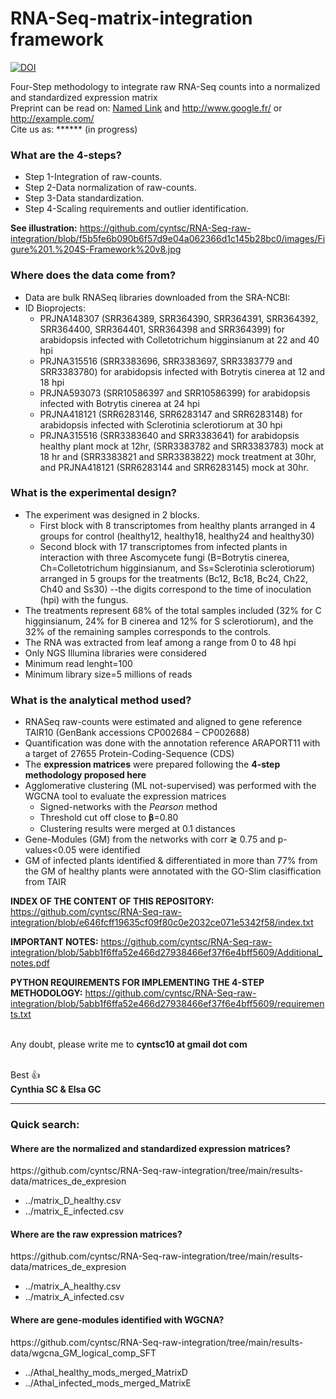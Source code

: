 # RNA-Seq-matrix-integration framework
[![DOI](https://zenodo.org/badge/DOI/10.5281/zenodo.7076416.svg)](https://doi.org/10.5281/zenodo.7076416)

Four-Step methodology to integrate raw RNA-Seq counts into a normalized and standardized expression matrix
<br>
Preprint can be read on:
[Named Link](http://www.google.fr/ "Named link title") and http://www.google.fr/ or <http://example.com/>
<br>
Cite us as: ****** (in progress)

<h3>What are the 4-steps?</h3>

* Step 1-Integration of raw-counts.<br>
* Step 2-Data normalization of raw-counts.<br>
* Step 3-Data standardization. <br>
* Step 4-Scaling requirements and outlier identification.<br>

**See illustration:** https://github.com/cyntsc/RNA-Seq-raw-integration/blob/f5b5fe6b090b6f57d9e04a062366d1c145b28bc0/images/Figure%201.%204S-Framework%20v8.jpg
<br>  

<h3>Where does the data come from?</h3>

* Data are bulk RNASeq libraries downloaded from the SRA-NCBI:<br>
* ID Bioprojects: <br>
  * PRJNA148307 (SRR364389, SRR364390, SRR364391, SRR364392, SRR364400, SRR364401, SRR364398 and SRR364399) for arabidopsis infected with Colletotrichum higginsianum at 22 and 40 hpi<br>
  * PRJNA315516 (SRR3383696, SRR3383697,  SRR3383779 and SRR3383780) for arabidopsis infected with Botrytis cinerea at 12 and 18 hpi<br>
  * PRJNA593073 (SRR10586397 and SRR10586399) for arabidopsis infected with Botrytis cinerea at 24 hpi<br>
  * PRJNA418121 (SRR6283146, SRR6283147 and SRR6283148) for arabidopsis infected with Sclerotinia sclerotiorum at 30 hpi<br>
  * PRJNA315516 (SRR3383640 and SRR3383641) for arabidopsis healthy plant mock at 12hr, (SRR3383782 and SRR3383783) mock at 18 hr and (SRR3383821 and SRR3383822) mock treatment at 30hr, and PRJNA418121 (SRR6283144 and SRR6283145) mock at 30hr. <br>

<h3>What is the experimental design?</h3>

* The experiment was designed in 2 blocks. 
  * First block with 8 transcriptomes from healthy plants arranged in 4 groups for control (healthy12, healthy18, healthy24 and healthy30)
  * Second block with 17 transcriptomes from infected plants in interaction with three Ascomycete fungi (B=Botrytis cinerea, Ch=Colletotrichum higginsianum, and Ss=Sclerotinia sclerotiorum) arranged in 5 groups for the treatments (Bc12, Bc18, Bc24, Ch22, Ch40 and Ss30) --the digits correspond to the time of inoculation (hpi) with the fungus.<br>
* The treatments represent 68% of the total samples included (32% for C higginsianum, 24% for B cinerea and 12% for S sclerotiorum), and the 32% of the remaining samples corresponds to the controls.<br>
* The RNA was extracted from leaf among a range from 0 to 48 hpi <br>
* Only NGS Illumina libraries were considered <br>
* Minimum read lenght=100 <br>
* Minimum library size=5 millions of reads <br>

<h3>What is the analytical method used?</h3>

* RNASeq raw-counts were estimated and aligned to gene reference TAIR10 (GenBank accessions CP002684 – CP002688) <br>
* Quantification was done with the annotation reference ARAPORT11 with a target of 27655 Protein-Coding-Sequence (CDS) <br>
* The **expression matrices** were prepared following the **4-step methodology proposed here** <br>
* Agglomerative clustering (ML not-supervised) was performed with the WGCNA tool to evaluate the expression matrices <br>
  * Signed-networks with the *Pearson* method <br>
  * Threshold cut off close to 𝛃=0.80 <br>
  * Clustering results were merged at 0.1 distances <br>
* Gene-Modules (GM) from the networks with corr ≷ 0.75 and p-values<0.05 were identified <br>
* GM of infected plants identified & differentiated in more than 77% from the GM of healthy plants were annotated with the GO-Slim clasiffication from TAIR <br>

**INDEX OF THE CONTENT OF THIS REPOSITORY:** 
https://github.com/cyntsc/RNA-Seq-raw-integration/blob/e646fcff19635cf09f80c0e2032ce071e5342f58/index.txt<br>

**IMPORTANT NOTES:** 
https://github.com/cyntsc/RNA-Seq-raw-integration/blob/5abb1f6ffa52e466d27938466ef37f6e4bff5609/Additional_notes.pdf<br>

**PYTHON REQUIREMENTS FOR IMPLEMENTING THE 4-STEP METHODOLOGY:** 
https://github.com/cyntsc/RNA-Seq-raw-integration/blob/5abb1f6ffa52e466d27938466ef37f6e4bff5609/requirements.txt<br><br>

Any doubt, please write me to **cyntsc10 at gmail dot com**
<br><br>

Best :thumbsup: <br>
**Cynthia SC & Elsa GC**

---

<h3>Quick search:</h3>
<h4>Where are the normalized and standardized expression matrices?</h4>
https://github.com/cyntsc/RNA-Seq-raw-integration/tree/main/results-data/matrices_de_expresion 


* ../matrix_D_healthy.csv    <br>
* ../matrix_E_infected.csv   <br>

<h4>Where are the raw expression matrices?</h4>
https://github.com/cyntsc/RNA-Seq-raw-integration/tree/main/results-data/matrices_de_expresion 

* ../matrix_A_healthy.csv     <br>
* ../matrix_A_infected.csv     <br>

<h4>Where are gene-modules identified with WGCNA?</h4>
https://github.com/cyntsc/RNA-Seq-raw-integration/tree/main/results-data/wgcna_GM_logical_comp_SFT

* ../Athal_healthy_mods_merged_MatrixD   <br>
* ../Athal_infected_mods_merged_MatrixE   <br>
